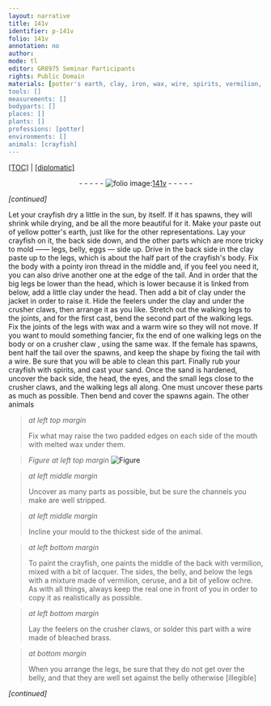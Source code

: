 ```yaml
---
layout: narrative
title: 141v
identifier: p-141v
folio: 141v
annotation: no
author:
mode: tl
editor: GR8975 Seminar Participants
rights: Public Domain
materials: [potter's earth, clay, iron, wax, wire, spirits, vermilion, ,, lacquer, ceruse, ochre, brass]
tools: []
measurements: []
bodyparts: []
places: []
plants: []
professions: [potter]
environments: []
animals: [crayfish]
---
```


<p><a href="{{ site.baseurl }}/translation/">[TOC]</a> | <a href="{{ site.baseurl }}/texts/p-141v_tc/" target="_blank">[diplomatic]</a></p><div class="folio" align="center">- - - - - <a href="http://gallica.bnf.fr/ark:/12148/btv1b10500001g/f288.image" target="_blank"><img src="https://cu-mkp.github.io/2017-workshop-edition/assets/photo-icon.png" alt="folio image: " style="display:inline-block; margin-bottom:-3px;"/>141v</a> - - - - - </div>  
 
*[continued]*
  
Let your <span class="al">crayfish</span> dry a little in the sun, by itself. If it has spawns, they will shrink while drying, and be all the more beautiful for it. Make your paste out of yellow <span class="m"><span class="pro">potter</span>'s earth</span>, just like for the other representations. Lay your <span class="al">crayfish</span> on it, the back side down, and the other parts which are more tricky to mold —— legs, belly, eggs — side up. Drive in the back side in the <span class="m">clay</span> paste up to the legs, which is about the half part <span class="sup">of the crayfish's body</span>. Fix the body with a pointy <span class="m">iron</span> thread in the middle and, if you feel you need it, you can also drive another one at the edge of the tail. And in order that the big legs be lower than the head, which is lower because it is linked from below, add a little <span class="m">clay</span> <span class="sup">under the head</span>. Then add a bit of <span class="m">clay</span> under the jacket in order to raise it. Hide the feelers under the <span class="m">clay</span> and under the crusher claws, then arrange it as you like. Stretch out the walking legs to the joints, and for the first cast, bend the second part of the walking legs. Fix the joints of the legs with <span class="m">wax</span> and a warm <span class="m">wire</span> so they will not move. If you want to mould something fancier, fix the end of one walking legs on the body or on a crusher claw , using the same <span class="m">wax</span>. If the female has spawns, bent half the tail over the spawns, and keep the shape by fixing the tail with a <span class="m">wire</span>. Be sure that you will be able to clean this part. Finally rub your <span class="al">crayfish</span> with <span class="m">spirits</span>, and cast your sand. Once the sand is hardened, uncover the back side, the head, the eyes, and the small legs close to the crusher claws, and the walking legs all along. One must uncover these parts as much as possible. Then bend and cover the spawns again. The other animals
 
> *at left top margin*
> 
> 
> Fix what may raise <span class="sup">the two padded edges on each side of the mouth</span> with melted <span class="m">wax</span> under them.
 
> *Figure*
> *at left top margin*
> <a href="https://drive.google.com/open?id=0B9-oNrvWdlO5R0NIbHoyNTNQRlk" target="_blank"><img src="https://cu-mkp.github.io/GR8975-edition/assets/photo-icon.png" alt="Figure" style="display:inline-block; margin-bottom:-3px;"/></a>
 
> *at left middle margin*
> 
> 
> Uncover as many parts as possible, but be sure the channels you make are well stripped.
 
> *at left middle margin*
> 
> 
> Incline your mould to the thickest side of the animal.
 
> *at left bottom margin*
> 
> 
> To paint the crayfish, one paints the middle of the back with <span class="m">vermilion</span><span class="m">,</span> mixed with a bit of <span class="m">lacquer</span>. The sides, the belly, and below the legs with a mixture made of <span class="m">vermilion</span>, <span class="m">ceruse</span>, and a bit of yellow <span class="m">ochre</span>. As with all things, always keep the real one in front of you in order to copy it <span class="sup">as realistically as possible</span>.
 
> *at left bottom margin*
> 
> 
> Lay the feelers on the crusher claws, or solder this part with a wire made of bleached <span class="m">brass</span>.
 
> *at bottom margin*
> 
> 
> When you arrange the legs, be sure that they do not get over the belly, and that they are well set against the belly otherwise [illegible]
 
*[continued]*
 
